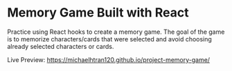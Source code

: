 # Memory Game Built with React

Practice using React hooks to create a memory game. The goal of the game is to memorize characters/cards that were selected and avoid choosing already selected characters or cards.

Live Preview: https://michaelhtran120.github.io/project-memory-game/

